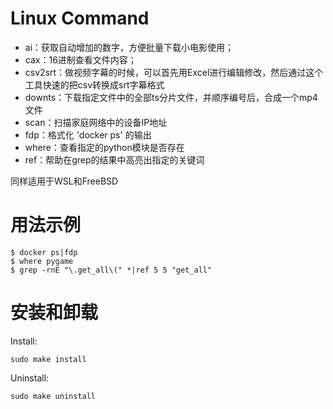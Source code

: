 # Linux Command

* ai：获取自动增加的数字，方便批量下载小电影使用；
* cax：16进制查看文件内容；
* csv2srt：做视频字幕的时候，可以首先用Excel进行编辑修改，然后通过这个工具快速的把csv转换成srt字幕格式
* downts：下载指定文件中的全部ts分片文件，并顺序编号后，合成一个mp4文件
* scan：扫描家庭网络中的设备IP地址
* fdp：格式化 'docker ps' 的输出
* where：查看指定的python模块是否存在
* ref：帮助在grep的结果中高亮出指定的关键词

同样适用于WSL和FreeBSD


# 用法示例

```
$ docker ps|fdp
$ where pygame
$ grep -rnE "\.get_all\(" *|ref 5 5 "get_all"
```

# 安装和卸载

Install: 
```
sudo make install
```

Uninstall:
```
sudo make uninstall
```